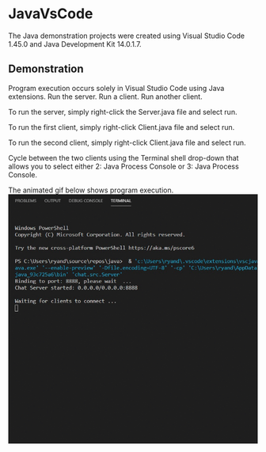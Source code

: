 # JavaVsCode

The Java demonstration projects were created using Visual Studio Code 1.45.0 and Java Development Kit 14.0.1.7.

## Demonstration
Program execution occurs solely in Visual Studio Code using Java extensions.  Run the server.  Run a client.  Run another client.  

To run the server, simply right-click the Server.java file and select run.  

To run the first client, simply right-click Client.java file and select run.

To run the second client, simply right-click Client.java file and select run.

Cycle between the two clients using the Terminal shell drop-down that allows you to select either 2: Java Process Console or 3: Java Process Console.

The animated gif below shows program execution.
![Chat GIF](https://github.com/rdw100/JavaVsCode/blob/master/chat/src/img/7cus4chTPO.gif)